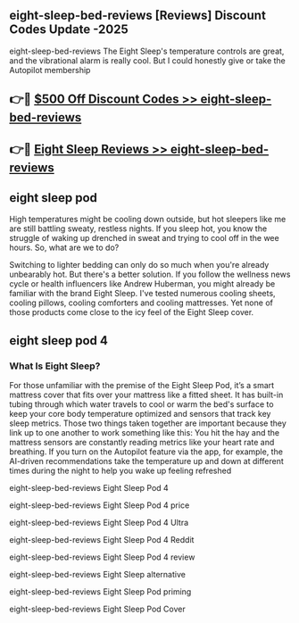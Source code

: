 ## eight-sleep-bed-reviews [Reviews​] Discount Codes Update -2025

eight-sleep-bed-reviews The Eight Sleep's temperature controls are great, and the vibrational alarm is really cool. But I could honestly give or take the Autopilot membership

## 👉🔴 [$500 Off Discount Codes >> eight-sleep-bed-reviews](http://download.freeplayer.one?title=eight-sleep-bed-reviews&ref=18-ES)

## 👉🔴 [Eight Sleep Reviews >> eight-sleep-bed-reviews](http://download.freeplayer.one?title=eight-sleep-bed-reviews&ref=18-ES)

## eight sleep pod

High temperatures might be cooling down outside, but hot sleepers like me are still battling sweaty, restless nights. If you sleep hot, you know the struggle of waking up drenched in sweat and trying to cool off in the wee hours. So, what are we to do?

Switching to lighter bedding can only do so much when you're already unbearably hot. But there's a better solution. If you follow the wellness news cycle or health influencers like Andrew Huberman, you might already be familiar with the brand Eight Sleep. I've tested numerous cooling sheets, cooling pillows, cooling comforters and cooling mattresses. Yet none of those products come close to the icy feel of the Eight Sleep cover.

## eight sleep pod 4

### What Is Eight Sleep?

For those unfamiliar with the premise of the Eight Sleep Pod, it’s a smart mattress cover that fits over your mattress like a fitted sheet. It has built-in tubing through which water travels to cool or warm the bed's surface to keep your core body temperature optimized and sensors that track key sleep metrics. Those two things taken together are important because they link up to one another to work something like this: You hit the hay and the mattress sensors are constantly reading metrics like your heart rate and breathing. If you turn on the Autopilot feature via the app, for example, the AI-driven recommendations take the temperature up and down at different times during the night to help you wake up feeling refreshed

eight-sleep-bed-reviews Eight Sleep Pod 4

eight-sleep-bed-reviews Eight Sleep Pod 4 price

eight-sleep-bed-reviews Eight Sleep Pod 4 Ultra

eight-sleep-bed-reviews Eight Sleep Pod 4 Reddit

eight-sleep-bed-reviews Eight Sleep Pod 4 review

eight-sleep-bed-reviews Eight Sleep alternative

eight-sleep-bed-reviews Eight Sleep Pod priming

eight-sleep-bed-reviews Eight Sleep Pod Cover